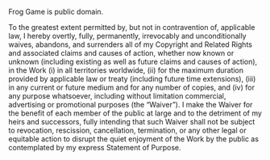 Frog Game is public domain.

To the greatest extent permitted by, but not in contravention of, applicable
law, I hereby overtly, fully, permanently, irrevocably and unconditionally
waives, abandons, and surrenders all of my Copyright and Related Rights and
associated claims and causes of action, whether now known or unknown (including
existing as well as future claims and causes of action), in the Work (i) in all
territories worldwide, (ii) for the maximum duration provided by applicable law
or treaty (including future time extensions), (iii) in any current or future
medium and for any number of copies, and (iv) for any purpose whatsoever,
including without limitation commercial, advertising or promotional purposes
(the “Waiver”). I make the Waiver for the benefit of each member of the public
at large and to the detriment of my heirs and successors, fully intending that
such Waiver shall not be subject to revocation, rescission, cancellation,
termination, or any other legal or equitable action to disrupt the quiet
enjoyment of the Work by the public as contemplated by my express Statement of
Purpose.
